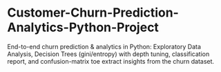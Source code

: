 # Customer-Churn-Prediction-Analytics-Python-Project
End-to-end churn prediction &amp; analytics in Python: Exploratory Data Analysis, Decision Trees (gini/entropy) with depth tuning, classification report, and confusion-matrix toe extract insights from the churn dataset.

